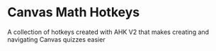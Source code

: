 # Canvas Math Hotkeys
 A collection of hotkeys created with AHK V2 that makes creating and navigating Canvas quizzes easier
